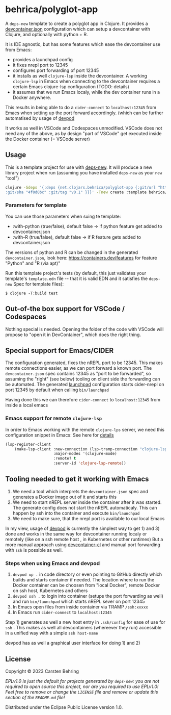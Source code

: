 # behrica/polyglot-app

A `deps-new` template to create a polyglot app in Clojure.
It provides a [devcontainer.json](https://containers.dev) configuration which can setup a devcontainer with Clojure,
and optionally with python + R.

It is IDE agnostic, but has some features which ease the devcontainer use from Emacs:

- provides a launchpad config
- it fixes nrepl port to 12345
- configures port forwarding of port 12345
- it installs as well `clojure-lsp` inside the devcontainer. A working `clojure-lsp` in Emacs when connecting to the devcontainer
  requires a certain Emacs clojure-lsp configuration (TODO: details)
- it assumes that we run Emacs localy, while the dev container runs in a Docker anywhere.
 

This results in being able to do a `cider-connect` to `localhost:12345` from Emacs when setting up the port forward accordingly.
(which can be further automatised by usage of [devpod](https://devpod.sh/)  

It works as well in VSCode and Codespaces unmodified.
VSCode does not need any of the above, as by design "part of VSCode" get executed inside the Docker container (= VSCode server)

## Usage

This is a template project for use with [deps-new](https://github.com/seancorfield/deps-new).
It will produce a new library project when run (assuming you have installed `deps-new` as your `new` "tool")

```bash
clojure -Sdeps '{:deps {net.clojars.behrica/polyglot-app {:git/url "https://github.com/behrica/clj-polyglot-app" 
:git/sha "4f0d0bc" :git/tag "v0.1" }}}' -Tnew create :template behrica/polyglot-app :name myusername/mycoollib
```

### Parameters for template

You can use those parameters when suing te template:
- :with-python (true/false), default false -> if python feature get added to devcontainer.json
- :with-R (true/false), default false -> if R feature gets added to devcontainer.json

The versions of python and R can be changed in the generated `devcontainer.json`, look here: https://containers.dev/features
for feature "Python" and "R (via apt)"


Run this template project's tests (by default, this just validates your template's `template.edn`
file -- that it is valid EDN and it satisfies the `deps-new` Spec for template files):

    $ clojure -T:build test

## Out-of-the box support for VSCode / Codespaces
Nothing special is needed. Opening the folder of the code with VSCode will propose to "open it in DevContainer", which does the right thing.

## Special support for Emacs/CIDER

The configuration generated, fixes the nREPL port to be 12345. This makes remote connections easier, as we can port forward a known port.
The `devcontainer.json` spec contains 12345 as "port to be forwarded", so assuming the "right" (see below) tooling on client side
the forwarding can be automated. 
The generated [launchpad](https://github.com/lambdaisland/launchpad) configuration starts cider-nrepl on port 12345 by default when calling 
`bin/launchpad`

Having done this we can therefore `cider-connect` to `localhost:12345` from inside a local emacs

### Emacs support for remote `clojure-lsp`
In order to Emacs working with the remote `clojure-lps` server, we need this configuration snippet in Emacs:
See here for [details](https://emacs-lsp.github.io/lsp-mode/page/remote)

```lisp
(lsp-register-client
    (make-lsp-client :new-connection (lsp-tramp-connection "clojure-lsp")
                     :major-modes '(clojure-mode)
                     :remote? t
                     :server-id 'clojure-lsp-remote))
```

## Tooling needed to get it working with Emacs

1. We need a tool which interprets the `devcontainer.json` spec and generates a Docker image out of it and starts this
2. We need to start nREPL server inside the container after it was started. The generate config does not start the nREPL automaticaly.
   This can happen by ssh into the container and execute `bin/launchpad`  
4. We need to make sure, that the nrepl  port is available to our local Emacs

In my view, usage of [devpod](https://devpod.sh) is currently the simplest way to get 1) and 3) done and works in the same way for devcontainer 
running localy or remotely (like on a ssh remote host , in Kubernetes or other runtimes)
But a more manual approach using [devcontainer-cl](https://github.com/devcontainers/cli) and manual port forwarding with `ssh` is possible as well.

### Steps when using Emacs and devpod
1) `devpod up .` in code directory or even pointing to GitHub directly which builds and starts container if needed.
    The location where to run the Docker container can be choosen from "local Docker", remote Docker on ssh host, Kubernetes and others 
3) `devpod ssh .` to login into container (setups the port forwarding as well) and run `bin/launchpad`  which starts nREPL sever on port 12345
4) In Emacs open files from inside container via TRAMP `/ssh:xxxxx`
5) In Emacs run `cider-connect` to `localhost:12345`

Step 1) generates as well a new host entry in `.ssh/config` for ease of use for `ssh` . This makes as well all devcontainers (whereever they run) accessible
in a unified way with a simple `ssh host-name`


devpod has as well a graphical user interface for doing 1) and 2)





## License

Copyright © 2023 Carsten Behring

_EPLv1.0 is just the default for projects generated by `deps-new`: you are not_
_required to open source this project, nor are you required to use EPLv1.0!_
_Feel free to remove or change the `LICENSE` file and remove or update this_
_section of the `README.md` file!_

Distributed under the Eclipse Public License version 1.0.
